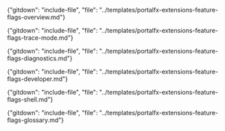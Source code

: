 
{"gitdown": "include-file", "file": "../templates/portalfx-extensions-feature-flags-overview.md"}

{"gitdown": "include-file", "file": "../templates/portalfx-extensions-feature-flags-trace-mode.md"}

{"gitdown": "include-file", "file": "../templates/portalfx-extensions-feature-flags-diagnostics.md"}

{"gitdown": "include-file", "file": "../templates/portalfx-extensions-feature-flags-developer.md"}

{"gitdown": "include-file", "file": "../templates/portalfx-extensions-feature-flags-shell.md"}

{"gitdown": "include-file", "file": "../templates/portalfx-extensions-feature-flags-glossary.md"}